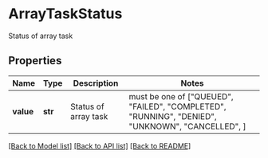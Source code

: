 # ArrayTaskStatus

Status of array task

## Properties
Name | Type | Description | Notes
------------ | ------------- | ------------- | -------------
**value** | **str** | Status of array task |  must be one of ["QUEUED", "FAILED", "COMPLETED", "RUNNING", "DENIED", "UNKNOWN", "CANCELLED", ]

[[Back to Model list]](../README.md#documentation-for-models) [[Back to API list]](../README.md#documentation-for-api-endpoints) [[Back to README]](../README.md)


